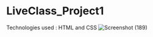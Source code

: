 # LiveClass_Project1
Technologies used : HTML and CSS
![Screenshot (189)](https://user-images.githubusercontent.com/82273693/189112599-e6ff4dbf-0087-4fc4-8116-def8221caa77.png)
